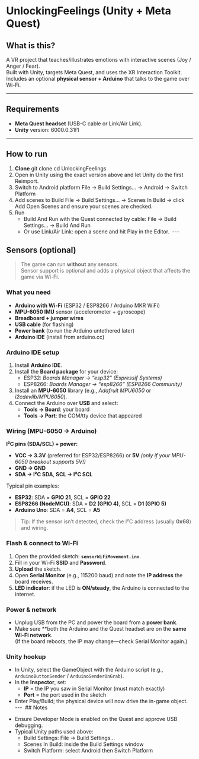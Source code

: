 # UnlockingFeelings (Unity + Meta Quest)

## What is this?
A VR project that teaches/illustrates emotions with interactive scenes (Joy / Anger / Fear).  
Built with Unity, targets Meta Quest, and uses the XR Interaction Toolkit.  
Includes an optional **physical sensor + Arduino** that talks to the game over Wi-Fi.

---

## Requirements
- **Meta Quest headset** (USB-C cable or Link/Air Link).
- **Unity** version: 6000.0.31f1

---

## How to run
1. **Clone**
       git clone <repo-url>
       cd UnlockingFeelings
2. Open in Unity using the exact version above and let Unity do the first Reimport.
3. Switch to Android platform File → Build Settings… → Android → Switch Platform
4. Add scenes to Build File → Build Settings… → Scenes In Build → click Add Open Scenes and ensure your scenes are checked.
5. Run
    * Build And Run with the Quest connected by cable: File → Build Settings… → Build And Run
    * Or use Link/Air Link: open a scene and hit Play in the Editor.
 ---

## Sensors (optional)
> The game can run **without** any sensors.  
> Sensor support is optional and adds a physical object that affects the game via Wi-Fi.

### What you need
- **Arduino with Wi-Fi** (ESP32 / ESP8266 / Arduino MKR WiFi)
- **MPU-6050 IMU** sensor (accelerometer + gyroscope)
- **Breadboard + jumper wires**
- **USB cable** (for flashing)
- **Power bank** (to run the Arduino untethered later)
- **Arduino IDE** (install from arduino.cc)

### Arduino IDE setup
1. Install **Arduino IDE**.  
2. Install the **Board package** for your device:
   - ESP32: *Boards Manager → “esp32” (Espressif Systems)*
   - ESP8266: *Boards Manager → “esp8266” (ESP8266 Community)*
3. Install an **MPU-6050** library (e.g., *Adafruit MPU6050* or *i2cdevlib/MPU6050*).
4. Connect the Arduino over **USB** and select:
   - **Tools → Board**: your board
   - **Tools → Port**: the COM/tty device that appeared

### Wiring (MPU-6050 → Arduino)
**I²C pins (SDA/SCL) + power:**
- **VCC → 3.3V** (preferred for ESP32/ESP8266) or **5V** *(only if your MPU-6050 breakout supports 5V!)*  
- **GND → GND**  
- **SDA → I²C SDA**, **SCL → I²C SCL**

Typical pin examples:
- **ESP32**: SDA = **GPIO 21**, SCL = **GPIO 22**
- **ESP8266 (NodeMCU)**: SDA = **D2 (GPIO 4)**, SCL = **D1 (GPIO 5)**
- **Arduino Uno**: SDA = **A4**, SCL = **A5**

> Tip: If the sensor isn’t detected, check the I²C address (usually **0x68**) and wiring.

### Flash & connect to Wi-Fi
1. Open the provided sketch: **`sensorWifiMovement.ino`**.
2. Fill in your Wi-Fi **SSID** and **Password**.
3. **Upload** the sketch.
4. Open **Serial Monitor** (e.g., 115200 baud) and note the **IP address** the board receives.
5. **LED indicator**: if the LED is **ON/steady**, the Arduino is connected to the internet.

### Power & network
- Unplug USB from the PC and power the board from a **power bank**.  
- Make sure **both the Arduino and the Quest headset are on the **same Wi-Fi network**.  
  (If the board reboots, the IP may change—check Serial Monitor again.)

### Unity hookup
- In Unity, select the GameObject with the Arduino script (e.g., `ArduinoButtonSender` / `ArduinoSenderOnGrab`).
- In the **Inspector**, set:
  - **IP** = the IP you saw in Serial Monitor (must match exactly)
  - **Port** = the port used in the sketch
- Enter Play/Build; the physical device will now drive the in-game object.
 ---
 ## Notes
* Ensure Developer Mode is enabled on the Quest and approve USB debugging.
* Typical Unity paths used above:
    * Build Settings: File → Build Settings…
    * Scenes In Build: inside the Build Settings window
    * Switch Platform: select Android then Switch Platform
